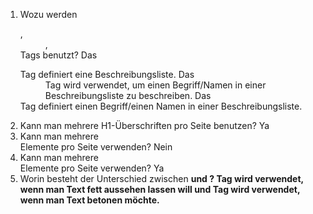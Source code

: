 1. Wozu werden <dl>,<dd>,<dt> Tags benutzt?
   Das <dl> Tag definiert eine Beschreibungsliste.
   Das <dd> Tag wird verwendet, um einen Begriff/Namen in einer Beschreibungsliste zu beschreiben.
   Das <dt> Tag definiert einen Begriff/einen Namen in einer Beschreibungsliste. 
3. Kann man mehrere H1-Überschriften pro Seite benutzen?
   Ya
4. Kann man mehrere <main> Elemente  pro Seite verwenden?
   Nein  
5. Kann man mehrere <article> Elemente  pro Seite verwenden? 
   Ya
6. Worin besteht der Unterschied  zwischen <b> und <strong>?
    <b> Tag wird verwendet, wenn man Text fett aussehen lassen will und  <strong> Tag wird verwendet, wenn man Text betonen möchte.  
